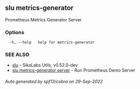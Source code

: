 ## slu metrics-generator

Prometheus Metrics Generator Server

### Options

```
  -h, --help   help for metrics-generator
```

### SEE ALSO

* [slu](slu.md)	 - SikaLabs Utils, v0.52.0-dev
* [slu metrics-generator server](slu_metrics-generator_server.md)	 - Run Prometheus Demo Server

###### Auto generated by spf13/cobra on 29-Sep-2022
